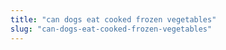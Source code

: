 ```yaml
---
title: "can dogs eat cooked frozen vegetables"
slug: "can-dogs-eat-cooked-frozen-vegetables"
---
```


